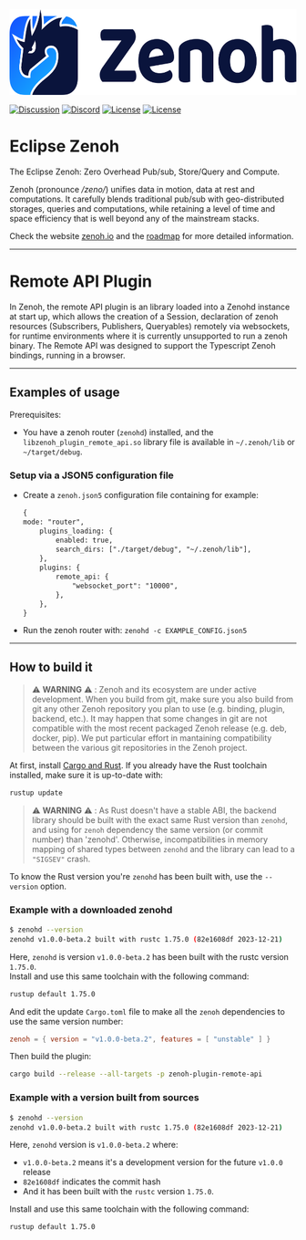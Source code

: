 <img src="https://raw.githubusercontent.com/eclipse-zenoh/zenoh/main/zenoh-dragon.png" height="150">

[![Discussion](https://img.shields.io/badge/discussion-on%20github-blue)](https://github.com/eclipse-zenoh/roadmap/discussions)
[![Discord](https://img.shields.io/badge/chat-on%20discord-blue)](https://discord.gg/2GJ958VuHs)
[![License](https://img.shields.io/badge/License-EPL%202.0-blue)](https://choosealicense.com/licenses/epl-2.0/)
[![License](https://img.shields.io/badge/License-Apache%202.0-blue.svg)](https://opensource.org/licenses/Apache-2.0)

# Eclipse Zenoh

The Eclipse Zenoh: Zero Overhead Pub/sub, Store/Query and Compute.

Zenoh (pronounce _/zeno/_) unifies data in motion, data at rest and computations. It carefully blends traditional pub/sub with geo-distributed storages, queries and computations, while retaining a level of time and space efficiency that is well beyond any of the mainstream stacks.

Check the website [zenoh.io](http://zenoh.io) and the [roadmap](https://github.com/eclipse-zenoh/roadmap) for more detailed information.

-------------------------------

# Remote API Plugin

In Zenoh, the remote API plugin is an library loaded into a Zenohd instance at start up, which allows the creation of a Session, declaration of zenoh resources (Subscribers, Publishers, Queryables) remotely via websockets, for runtime environments where it is currently unsupported to run a zenoh binary.
The Remote API was designed to support the Typescript Zenoh bindings, running in a browser.

-------------------------------

## **Examples of usage**

Prerequisites:

- You have a zenoh router (`zenohd`) installed, and the `libzenoh_plugin_remote_api.so` library file is available in `~/.zenoh/lib` or `~/target/debug`.

### **Setup via a JSON5 configuration file**

- Create a `zenoh.json5` configuration file containing for example:

    ```json5
    {
    mode: "router",
        plugins_loading: {
            enabled: true,
            search_dirs: ["./target/debug", "~/.zenoh/lib"],
        },
        plugins: {
            remote_api: {
                "websocket_port": "10000",
            },
        },
    }

    ```

- Run the zenoh router with: `zenohd -c EXAMPLE_CONFIG.json5`

-------------------------------

## How to build it

> :warning: **WARNING** :warning: : Zenoh and its ecosystem are under active development. When you build from git, make sure you also build from git any other Zenoh repository you plan to use (e.g. binding, plugin, backend, etc.). It may happen that some changes in git are not compatible with the most recent packaged Zenoh release (e.g. deb, docker, pip). We put particular effort in mantaining compatibility between the various git repositories in the Zenoh project.

At first, install [Cargo and Rust](https://doc.rust-lang.org/cargo/getting-started/installation.html). If you already have the Rust toolchain installed, make sure it is up-to-date with:

```bash
rustup update
```

> :warning: **WARNING** :warning: : As Rust doesn't have a stable ABI, the backend library should be
built with the exact same Rust version than `zenohd`, and using for `zenoh` dependency the same version (or commit number) than 'zenohd'.
Otherwise, incompatibilities in memory mapping of shared types between `zenohd` and the library can lead to a `"SIGSEV"` crash.

To know the Rust version you're `zenohd` has been built with, use the `--version` option.

### Example with a downloaded zenohd

```bash
$ zenohd --version
zenohd v1.0.0-beta.2 built with rustc 1.75.0 (82e1608df 2023-12-21)
```

Here, `zenohd` is version `v1.0.0-beta.2` has been built with the rustc version `1.75.0`.  
Install and use this same toolchain with the following command:

```bash
rustup default 1.75.0
```

And edit the update `Cargo.toml` file to make all the `zenoh` dependencies to use the same version number:

```toml
zenoh = { version = "v1.0.0-beta.2", features = [ "unstable" ] }
```

Then build the plugin:  

```bash
cargo build --release --all-targets -p zenoh-plugin-remote-api
```

### Example with a version built from sources

```bash
$ zenohd --version
zenohd v1.0.0-beta.2 built with rustc 1.75.0 (82e1608df 2023-12-21)
```

Here, `zenohd` version is `v1.0.0-beta.2` where:

- `v1.0.0-beta.2` means it's a development version for the future `v1.0.0` release
- `82e1608df` indicates the commit hash
- And it has been built with the `rustc` version `1.75.0`.  

Install and use this same toolchain with the following command:

```bash
rustup default 1.75.0
```
